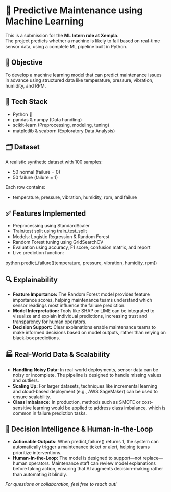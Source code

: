 # 🔧 Predictive Maintenance using Machine Learning

This is a submission for the **ML Intern role at Xempla**.  
The project predicts whether a machine is likely to fail based on real-time sensor data, using a complete ML pipeline built in Python.

## 📌 Objective

To develop a machine learning model that can predict maintenance issues in advance using structured data like temperature, pressure, vibration, humidity, and RPM.

## 🧠 Tech Stack

- Python 🐍
- pandas & numpy (Data handling)
- scikit-learn (Preprocessing, modeling, tuning)
- matplotlib & seaborn (Exploratory Data Analysis)

## 🗂️ Dataset

A realistic synthetic dataset with 100 samples:
- 50 normal (failure = 0)
- 50 failure (failure = 1)

Each row contains:
- temperature, pressure, vibration, humidity, rpm, and failure

## ✅ Features Implemented

- Preprocessing using StandardScaler
- Train/test split using train_test_split
- Models: Logistic Regression & Random Forest
- Random Forest tuning using GridSearchCV
- Evaluation using accuracy, F1 score, confusion matrix, and report
- Live prediction function:

python
predict_failure([temperature, pressure, vibration, humidity, rpm])


## 🔍 Explainability

- **Feature Importance:** The Random Forest model provides feature importance scores, helping maintenance teams understand which sensor readings most influence the failure prediction.
- **Model Interpretation:** Tools like SHAP or LIME can be integrated to visualize and explain individual predictions, increasing trust and transparency for human operators.
- **Decision Support:** Clear explanations enable maintenance teams to make informed decisions based on model outputs, rather than relying on black-box predictions.

## 🏭 Real-World Data & Scalability

- **Handling Noisy Data:** In real-world deployments, sensor data can be noisy or incomplete. The pipeline is designed to handle missing values and outliers.
- **Scaling Up:** For larger datasets, techniques like incremental learning and cloud-based deployment (e.g., AWS SageMaker) can be used to ensure scalability.
- **Class Imbalance:** In production, methods such as SMOTE or cost-sensitive learning would be applied to address class imbalance, which is common in failure prediction tasks.

## 🤝 Decision Intelligence & Human-in-the-Loop

- **Actionable Outputs:** When predict_failure() returns 1, the system can automatically trigger a maintenance ticket or alert, helping teams prioritize interventions.
- **Human-in-the-Loop:** The model is designed to support—not replace—human operators. Maintenance staff can review model explanations before taking action, ensuring that AI augments decision-making rather than automating it blindly.

*For questions or collaboration, feel free to reach out!*